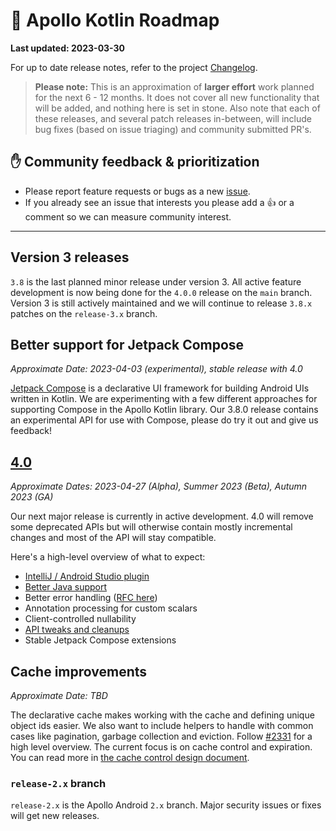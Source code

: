 # 🔮 Apollo Kotlin Roadmap

**Last updated: 2023-03-30**

For up to date release notes, refer to the project [Changelog](https://github.com/apollographql/apollo-kotlin/blob/main/CHANGELOG.md).

> **Please note:** This is an approximation of **larger effort** work planned for the next 6 - 12 months. It does not cover all new functionality that will be added, and nothing here is set in stone. Also note that each of these releases, and several patch releases in-between, will include bug fixes (based on issue triaging) and community submitted PR's.

## ✋ Community feedback & prioritization

- Please report feature requests or bugs as a new [issue](https://github.com/apollographql/apollo-kotlin/issues/new/choose).
- If you already see an issue that interests you please add a 👍 or a comment so we can measure community interest.

---

## Version 3 releases

`3.8` is the last planned minor release under version 3.  All active feature development is now being done for the `4.0.0` release on the `main` branch.  Version 3 is still actively maintained and we will continue to release `3.8.x` patches on the `release-3.x` branch.

## Better support for Jetpack Compose

_Approximate Date: 2023-04-03 (experimental), stable release with 4.0_

[Jetpack Compose](https://developer.android.com/jetpack/compose) is a declarative UI framework for building Android UIs written in Kotlin.  We are experimenting with a few different approaches for supporting Compose in the Apollo Kotlin library.  Our 3.8.0 release contains an experimental API for use with Compose, please do try it out and give us feedback!

## [4.0](https://github.com/apollographql/apollo-kotlin/milestone/29)

_Approximate Dates: 2023-04-27 (Alpha), Summer 2023 (Beta), Autumn 2023 (GA)_

Our next major release is currently in active development. 4.0 will remove some deprecated APIs but will otherwise contain mostly incremental changes and most of the API will stay compatible. 

Here's a high-level overview of what to expect:

- [IntelliJ / Android Studio plugin](https://github.com/apollographql/apollo-kotlin/issues?q=is%3Aissue+is%3Aopen+plugin+label%3A%22%F0%9F%90%99+IJ%2FAS+plugin%22)
- [Better Java support](https://github.com/apollographql/apollo-kotlin/milestone/25)
- Better error handling ([RFC here](https://github.com/apollographql/apollo-kotlin/issues/4711)) 
- Annotation processing for custom scalars
- Client-controlled nullability
- [API tweaks and cleanups](https://github.com/apollographql/apollo-kotlin/issues/4171)
- Stable Jetpack Compose extensions

## Cache improvements

_Approximate Date: TBD_

The declarative cache makes working with the cache and defining unique object ids easier. We also want to include helpers to handle with common cases like pagination, garbage collection and eviction. Follow [#2331](https://github.com/apollographql/apollo-kotlin/issues/2331) for a high level overview. The current focus is on cache control and expiration. You can read more in [the cache control design document](https://github.com/apollographql/apollo-kotlin/pull/4009).

### `release-2.x` branch

`release-2.x` is the Apollo Android `2.x` branch. Major security issues or fixes will get new releases.
